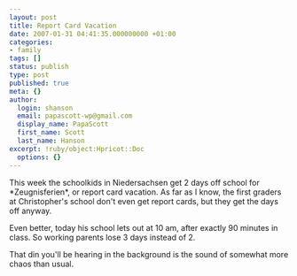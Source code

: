 ```yaml
---
layout: post
title: Report Card Vacation
date: 2007-01-31 04:41:35.000000000 +01:00
categories:
- family
tags: []
status: publish
type: post
published: true
meta: {}
author:
  login: shanson
  email: papascott-wp@gmail.com
  display_name: PapaScott
  first_name: Scott
  last_name: Hanson
excerpt: !ruby/object:Hpricot::Doc
  options: {}
---
```

<p>This week the schoolkids in Niedersachsen get 2 days off school for *Zeugnisferien*, or report card vacation. As far as I know, the first graders at Christopher's school don't even get report cards, but they get the days off anyway. </p>
<p>Even better, today his school lets out at 10 am, after exactly 90 minutes in class. So working parents lose 3 days instead of 2. </p>
<p>That din you'll be hearing in the background is the sound of somewhat more chaos than usual.</p>
